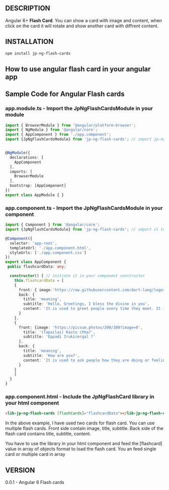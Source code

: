 ## DESCRIPTION
Angular 6+ **Flash Card**. You can show a card with image and content, when click on the card it will rotate and show another card with diffrent content.

## INSTALLATION

```sh
npm install jp-ng-flash-cards
```

## How to use angular flash card in your angular app


## Sample Code for Angular Flash cards

### app.module.ts - Import the JpNgFlashCardsModule in your module  

```typescript
import { BrowserModule } from '@angular/platform-browser';
import { NgModule } from '@angular/core';
import { AppComponent } from './app.component';
import {JpNgFlashCardsModule} from 'jp-ng-flash-cards'; // import jp-ng-flash-cards


@NgModule({
  declarations: [
    AppComponent
  ],
  imports: [
    BrowserModule
  ],
  bootstrap: [AppComponent]
})
export class AppModule { }

```


### app.component.ts - Import the JpNgFlashCardsModule in your component

```typescript
import { Component } from '@angular/core';
import {JpNgFlashCardsModule} from 'jp-ng-flash-cards'; // import it to your component

@Component({
  selector: 'app-root',
  templateUrl: './app.component.html',
  styleUrls: ['./app.component.css']
})
export class AppComponent {
 public flashcardData: any;

  constructor() { // initiate it in your component constructor
    this.flashcardData = [
    {      
      front: { image:'https://raw.githubusercontent.com/dart-lang/logos/master/logos_and_wordmarks/angulardart-logo.png', title: 'Namaste', subtitle: 'Vanakam' },
      back: {
        title: 'meaning',
        subtitle: 'Hello, Greetings, I bless the divine in you',
        content: 'It is used to greet people every time they meet. It is usually initiated by the juniors'
      }
    },
    {
      front: {image: 'https://picsum.photos/200/300?image=0',
        title: '(Tapailai) Kasto chha?',
        subtitle: 'Eppadi Irukirergal ?'
      },
      back: {
        title: 'meaning',
        subtitle: 'How are you?',
        content: 'It is used to ask people how they are doing or feeling.'
      }
    }
    ]   
  }
}

```

### app.component.html - Include the  JpNgFlashCard library in your html component

```HTML
<lib-jp-ng-flash-cards [flashCards]="flashcardData"></lib-jp-ng-flash-cards>

```
In the above example, I have used two cards for flash card. You can use multiple flash cards. Front side contain image, title, subtitle. Back side of the flash card contains title, subtitle, content.

You have to use the library in your html component and feed the [flashcard] value in array of objects  format to load the flash card. You an feed single card or multiple card in array

## VERSION

0.0.1 - Angular 6 Flash cards
